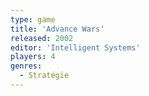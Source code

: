 ```yaml
---
type: game
title: 'Advance Wars'
released: 2002
editor: 'Intelligent Systems'
players: 4
genres:
  - Stratégie
---
```

